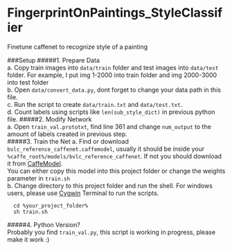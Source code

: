 # FingerprintOnPaintings_StyleClassifier

Finetune caffenet to recognize style of a painting

###Setup
#####1. Prepare Data  
  a. Copy train images into `data/train` folder and test images into `data/test` folder. For example, I put img 1-2000 into train folder and img 2000-3000 into test folder  
  b. Open `data/convert_data.py`, dont forget to change your data path in this file.  
  c. Run the script to create `data/train.txt` and `data/test.txt`.   
  d. Count labels using scripts like `len(sub_style_dict)` in previous python file.
#####2. Modify Network  
  a. Open `train_val.prototxt`, find line 361 and change `num_output` to the amount of labels created in previous step.  
#####3. Train the Net
  a. Find or download `bvlc_reference_caffenet.caffemodel`, usually it should be inside your `%caffe_root%/models/bvlc_reference_caffenet`. If not you should download it from [CaffeModel](http://dl.caffe.berkeleyvision.org/bvlc_reference_caffenet.caffemodel).  
    You can either copy this model into this project folder or change the weights parameter in `train.sh`  
  b. Change directory to this project folder and run the shell. For windows users, please use [Cygwin](https://cygwin.com/index.html) Terminal to run the scripts.
  ```shell
    cd %your_project_folder%
    sh train.sh
  ```
#####4. Python Version?  
  Probably you find `train_val.py`, this script is working in progress, please make it work :)
